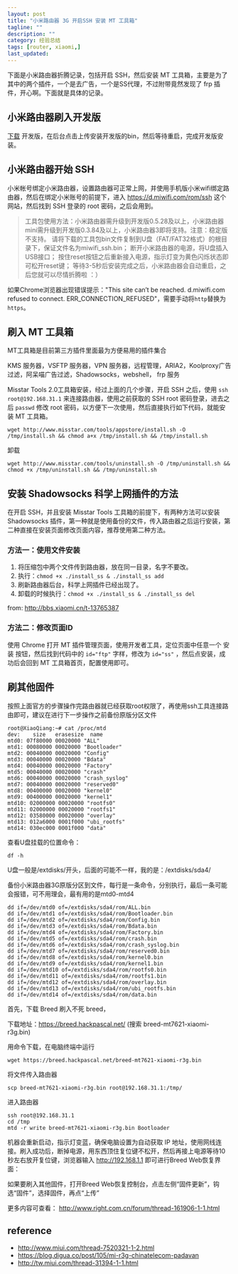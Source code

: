 ```yaml
---
layout: post
title: "小米路由器 3G 开启SSH 安装 MT 工具箱"
tagline: ""
description: ""
category: 经验总结
tags: [router, xiaomi,]
last_updated: 
---
```


下面是小米路由器折腾记录，包括开启 SSH，然后安装 MT 工具箱，主要是为了其中的两个插件，一个是去广告，一个是SS代理，不过附带竟然发现了 frp 插件，开心啊。下面就是具体的记录。

## 小米路由器刷入开发版
[下载](http://www1.miwifi.com/miwifi_download.html) 开发版，在后台点击上传安装开发版的bin，然后等待重启，完成开发版安装。

## 小米路由器开始 SSH
小米帐号绑定小米路由器，设置路由器可正常上网，并使用手机版小米wifi绑定路由器，然后在绑定小米账号的前提下，进入 <https://d.miwifi.com/rom/ssh> 这个网站，然后找到 SSH 登录的 root 密码，之后会用到。

> 工具包使用方法：小米路由器需升级到开发版0.5.28及以上，小米路由器mini需升级到开发版0.3.84及以上，小米路由器3即将支持。注意：稳定版不支持。
> 请将下载的工具包bin文件复制到U盘（FAT/FAT32格式）的根目录下，保证文件名为miwifi_ssh.bin；
> 断开小米路由器的电源，将U盘插入USB接口；
> 按住reset按钮之后重新接入电源，指示灯变为黄色闪烁状态即可松开reset键；
> 等待3-5秒后安装完成之后，小米路由器会自动重启，之后您就可以尽情折腾啦 ：）

如果Chrome浏览器出现错误提示："This site can’t be reached. d.miwifi.com refused to connect. ERR_CONNECTION_REFUSED"，需要手动将`http`替换为`https`。

## 刷入 MT 工具箱
MT工具箱是目前第三方插件里面最为方便易用的插件集合

KMS 服务器，VSFTP 服务器，VPN 服务器，远程管理，ARIA2，Koolproxy广告过滤，阿呆喵广告过滤，Shadowsocks，webshell， frp 服务

Misstar Tools 2.0工具箱安装，经过上面的几个步骤，开启 SSH 之后，使用 `ssh root@192.168.31.1` 来连接路由器，使用之前获取的 SSH root 密码登录，进去之后 `passwd` 修改 root 密码，以方便下一次使用，然后直接执行如下代码，就能安装 MT 工具箱。

    wget http://www.misstar.com/tools/appstore/install.sh -O /tmp/install.sh && chmod a+x /tmp/install.sh && /tmp/install.sh 

卸载

    wget http://www.misstar.com/tools/uninstall.sh -O /tmp/uninstall.sh && chmod +x /tmp/uninstall.sh && /tmp/uninstall.sh

## 安装 Shadowsocks 科学上网插件的方法

在开启 SSH，并且安装 Misstar Tools 工具箱的前提下，有两种方法可以安装 Shadowsocks 插件，第一种就是使用备份的文件，传入路由器之后运行安装，第二种直接在安装页面修改页面内容，推荐使用第二种方法。

### 方法一：使用文件安装

1. 将压缩包中两个文件传到路由器，放在同一目录，名字不要改。
2. 执行：`chmod +x ./install_ss & ./install_ss add`
3. 刷新路由器后台，科学上网插件已经出现了。
4. 卸载的时候执行：`chmod +x ./install_ss & ./install_ss del`

from: <http://bbs.xiaomi.cn/t-13765387>

### 方法二：修改页面ID

使用 Chrome 打开 MT 插件管理页面，使用开发者工具，定位页面中任意一个 安装 按钮，然后找到代码中的 `id="ftp"` 字样，修改为 `id="ss"` ，然后点安装，成功后会回到 MT 工具箱首页，配置使用即可。

## 刷其他固件
按照上面官方的步骤操作完路由器就已经获取root权限了，再使用ssh工具连接路由即可，建议在进行下一步操作之前备份原版分区文件

    root@XiaoQiang:~# cat /proc/mtd
    dev:    size   erasesize  name
    mtd0: 07f80000 00020000 "ALL"
    mtd1: 00080000 00020000 "Bootloader"
    mtd2: 00040000 00020000 "Config"
    mtd3: 00040000 00020000 "Bdata"
    mtd4: 00040000 00020000 "Factory"
    mtd5: 00040000 00020000 "crash"
    mtd6: 00040000 00020000 "crash_syslog"
    mtd7: 00040000 00020000 "reserved0"
    mtd8: 00400000 00020000 "kernel0"
    mtd9: 00400000 00020000 "kernel1"
    mtd10: 02000000 00020000 "rootfs0"
    mtd11: 02000000 00020000 "rootfs1"
    mtd12: 03580000 00020000 "overlay"
    mtd13: 012a6000 0001f000 "ubi_rootfs"
    mtd14: 030ec000 0001f000 "data"

查看U盘挂载的位置命令：

    df -h

U盘一般是/extdisks/开头，后面的可能不一样，我的是：/extdisks/sda4/

备份小米路由器3G原版分区到文件，每行是一条命令，分别执行，最后一条可能会报错，可不用理会，最有用的是mtd0-mtd4

    dd if=/dev/mtd0 of=/extdisks/sda4/rom/ALL.bin
    dd if=/dev/mtd1 of=/extdisks/sda4/rom/Bootloader.bin
    dd if=/dev/mtd2 of=/extdisks/sda4/rom/Config.bin
    dd if=/dev/mtd3 of=/extdisks/sda4/rom/Bdata.bin
    dd if=/dev/mtd4 of=/extdisks/sda4/rom/Factory.bin
    dd if=/dev/mtd5 of=/extdisks/sda4/rom/crash.bin
    dd if=/dev/mtd6 of=/extdisks/sda4/rom/crash_syslog.bin
    dd if=/dev/mtd7 of=/extdisks/sda4/rom/reserved0.bin
    dd if=/dev/mtd8 of=/extdisks/sda4/rom/kernel0.bin
    dd if=/dev/mtd9 of=/extdisks/sda4/rom/kernel1.bin
    dd if=/dev/mtd10 of=/extdisks/sda4/rom/rootfs0.bin
    dd if=/dev/mtd11 of=/extdisks/sda4/rom/rootfs1.bin
    dd if=/dev/mtd12 of=/extdisks/sda4/rom/overlay.bin
    dd if=/dev/mtd13 of=/extdisks/sda4/rom/ubi_rootfs.bin
    dd if=/dev/mtd14 of=/extdisks/sda4/rom/data.bin


首先，下载 Breed 刷入不死 breed，

下载地址：<https://breed.hackpascal.net/>  (搜索 breed-mt7621-xiaomi-r3g.bin)

用命令下载，在电脑终端中运行

    wget https://breed.hackpascal.net/breed-mt7621-xiaomi-r3g.bin

将文件传入路由器

    scp breed-mt7621-xiaomi-r3g.bin root@192.168.31.1:/tmp/

进入路由器

    ssh root@192.168.31.1
    cd /tmp
    mtd -r write breed-mt7621-xiaomi-r3g.bin Bootloader

机器会重新启动，指示灯变蓝，确保电脑设置为自动获取 IP 地址，使用网线连接。刷入成功后，断掉电源，用东西顶住复位键不松开，然后再接上电源等待10秒左右放开复位键，浏览器输入 http://192.168.1.1  即可进行Breed Web恢复界面：

如果要刷入其他固件，打开Breed Web恢复控制台，点击左侧“固件更新”，钩选“固件”，选择固件，再点“上传”

更多内容可查看： <http://www.right.com.cn/forum/thread-161906-1-1.html>


## reference

- <http://www.miui.com/thread-7520321-1-2.html>
- <https://blog.digua.co/post/105/mi-r3g-chinatelecom-padavan>
- <http://tw.miui.com/thread-31394-1-1.html>
